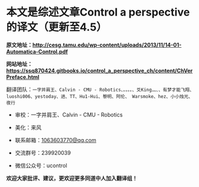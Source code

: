 
# 本文是综述文章Control a perspective的译文（更新至4.5）

**原文地址：http://cesg.tamu.edu/wp-content/uploads/2013/11/14-01-Automatica-Control.pdf** 

**网站地址：https://ssq870424.gitbooks.io/control_a_perspective_ch/content/ChVerPreface.html**

翻译团队：```一字并肩王、Calvin - CMU - Robotics、。。。。、爻King灬、、有梦才能飞翔、luoshi006、yestoday、进、TT、Hu1-Hui、黎明、阿伦、
						 Warsmoke、hez、小小烛光、夜行```

* 审校：一字并肩王、Calvin - CMU - Robotics

* 美化：来风

* 联系邮箱：1063603770@qq.com

* 交流群号：239920039

* 微信公众号：ucontrol

**欢迎大家批评、建议，更欢迎更多同道中人加入翻译组！**
